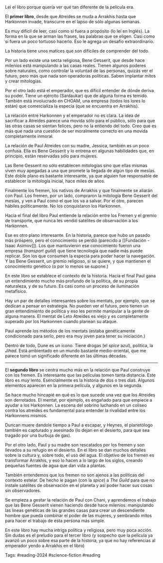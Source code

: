 Leí el libro porque quería ver qué tan diferente de la película era. 

El **primer libro**, desde que Atreides se muda a Arrakhis hasta que Harkonnen invade, transcurre en el lapso de sólo algunas semanas. 

Es muy difícil de leer, casi como si fuera a propósito (lo leí en Inglés). La forma en la que se arman las frases, las palabras que se eligen. Casi como si fuera un poco tortuoso hacerlo. Eso le agrega un desafío extraordinario. 

La historia tiene unos matices que son difíciles de comprender del todo. 

Por un lado existe una secta religiosa, Bene Gesserit, que desde hace milenios está manipulando a las casas reales. Tienen algunos poderes sobre naturales, como controlar la voluntad de las personas, quizás ver el futuro, pero más que nada son operadoras políticas. Saben implantar mitos y crear mitologías. 

Por el otro lado está el emperador, que es difícil entender de dónde deriva su poder. Tiene un ejército (Sardaukar) que de alguna forma es temido. También está involucrado en CHOAM, una empresa (todos los lores lo están) que comercializa la especia (que se encuentra en Arrakhis). 

La relación entre Harkonnen y el emperador no es clara. La idea de sacrificar a Atreides parece una movida sólo para el público, sólo para que las otras casas se sientan felices, pero no la entiendo del todo. Creo que es más que nada una cuestión de ser moralmente correcto en una movida completamente inmoral. 

La relación de Paul Atreides con su madre, Jessica, también es un poco confusa. Ella es Bene Gesserit y lo entrena en algunas habilidades que, en principio, están reservadas sólo para mujeres. 

Las Bene Gesserit no sólo establecen mitologías sino que ellas mismas viven muy apegadas a una que promete la llegada de algún tipo de mesías. Este doble plano es bastante interesante, ya que alguien fue responsable de establecer la mitología inicial, hace miles de años. 

Finalmente los fremen, los nativos de Arrakhis y que finalmente se aliarán con Paul. Los fremen, por un lado, compraron la mitología Bene Gesserit del mesías, y ven a Paul como el que los va a salvar. Por el otro, parecen hábiles políticamente. No los conquistaron los Harkonnen. 

Hacia el final del libro Paul entiende la relación entre los Fremen y el gremio de transporte, que nunca les vendió satélites de observación a los Harkonnen. 

Ese es otro plano interesante. En la historia, parece que hubo un pasado más próspero, pero el conocimiento se perdió (parecido a [[Fundación - Isaac Asimov]]). Los que mantuvieron ese conocimiento fueron una empresa (*transport guild*) que tiene tecnología que nadie más puede replicar. Son los que consumen la especia para poder hacer la navegación. Y las Bene Gesserit, un gremio religioso, si se quiere, y que mantienen el conocimiento genético (o por lo menos se supone.)

En este libro se establece el contexto de la historia. Hacia el final Paul gana un entendimiento mucho más profundo de la política, de su propia naturaleza, y de su futuro. Es casi como un proceso de iluminación metafísico. 

Hay un par de detalles interesantes sobre los mentats, por ejemplo, que se dedican a pensar en estrategia. No pueden ver el futuro, pero tienen un gran entendimiento de política y eso les permite manipular a la gente de alguna manera. El mentat de Leto Atreides es viejo y es completamente superado por los Harkonnen cuando planean su ataque. 

Paul aprende los métodos de los mentats (estaba genéticamente condicionado para serlo, pero era muy joven para tener su iniciación.)

Dentro de todo, Dune es un ícono. Tiene drogas (el *spice* azul), política, la *Jihad*. Está ambientado en un mundo bastante medio-oriental, que me parece tomó un significado diferente en las últimas décadas. 

---

El **segundo libro** se centra mucho más en la relación que Paul construye con los fremen. Es interesante que las películas tomen tanta distancia. Este libro es *muy* lento. Esencialmente es la historia de dos o tres días. Algunos elementos aparecen en la primera película, y algunos en la segunda. 

Se hace mucho hincapié en qué es lo que sucede una vez que los Atreides son derrotados. El mentat, por ejemplo, es engañado para que empiece a ayudar a los Harkonnen. La escena del sobrino luchando en un coliseo contra los atreides es fundamental para entender la rivalidad entre los Harkonnens mismos. 

Duncan muere dandole tiempo a Paul a escapar, y Heynes, el planetólogo también es capturado y asesinado (lo dejan en el desierto, para que sea tragado por una burbuja de gas). 

Por el otro lado, Paul y su madre son rescatados por los fremen y son llevados a su refugio en el desierto. En el libro se dan muchos detalles sobre la cultura y, sobre todo, el uso del agua. El objetivo de los fremen es transformar Arrakhis, y eso lo hacen a lo largo de los siglos, creando pequeñas fuentes de agua que dan vida a plantas. 

También entendemos que los fremen no son ajenos a las políticas del contexto estelar. De hecho le pagan (con la *spice*) a *The Guild* para que no instale satélites de observación en el planeta y así poder hacer sus cosas sin observadores. 

Se empieza a gestar la relación de Paul con Chani, y aprendemos el trabajo que las Bene Gesserit vienen haciendo desde hace milenios: manipulando las lineas genéticas de las grandes casas para crear un descendiente hombre que pueda combinar el poder de las mujeres, y sembrando mitos para hacer el trabajo de esta persona más simple. 

En este libro hay mucha intriga política y religiosa, pero muy poca acción. Sin dudas es el preludio para el tercer libro (y sospecho que la película ya avanzó un poco sobre esa parte de la historia, ya que no hay referencias al emperador yendo a Arrakhis en el libro)


Tags: #reading-2024 #science-fiction #reading 